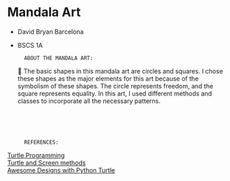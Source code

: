 # Mandala Art
- David Bryan Barcelona 
- BSCS 1A

        ABOUT THE MANDALA ART:
   :art: The basic shapes in this mandala art are circles and squares. I chose these shapes as the major elements 
   for this art because of the symbolism of these shapes. The circle represents freedom, and the square represents 
   equality. In this art, I used different methods and classes to incorporate all the necessary patterns. 
   
   <br>
   <br>
   <br> 
   
        REFERENCES: 
[Turtle Programming](https://www.geeksforgeeks.org/turtle-programming-python/) <br>
[Turtle and Screen methods](https://docs.python.org/3/library/turtle.html) <br>
[Awesome Designs with Python Turtle](https://www.youtube.com/watch?v=FZ4nipl7rfM) <br>
